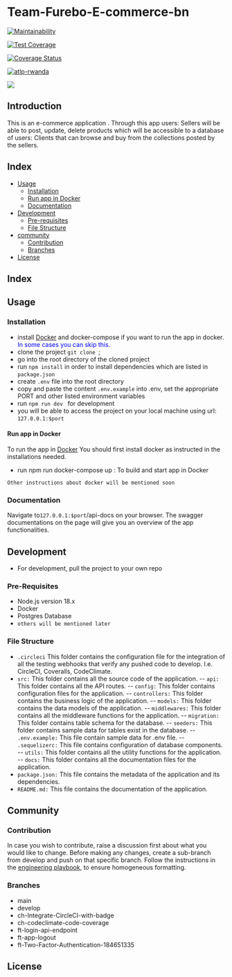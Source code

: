 # Team-Furebo-E-commerce-bn

[![Maintainability](https://api.codeclimate.com/v1/badges/7322a671c14645284094/maintainability)](https://codeclimate.com/github/atlp-rwanda/Team-furebo-E-commerce-bn/maintainability)

[![Test Coverage](https://api.codeclimate.com/v1/badges/7322a671c14645284094/test_coverage)](https://codeclimate.com/github/atlp-rwanda/Team-furebo-E-commerce-bn/test_coverage)

[![Coverage Status](https://coveralls.io/repos/github/atlp-rwanda/Team-furebo-E-commerce-bn/badge.svg?branch=develop)](https://coveralls.io/github/atlp-rwanda/Team-furebo-E-commerce-bn?branch=develop)

[![atlp-rwanda](https://circleci.com/gh/atlp-rwanda/Team-furebo-E-commerce-bn.svg?style=svg)](https://app.circleci.com/pipelines/github/atlp-rwanda)

[![](https://img.shields.io/badge/Checked_by-Hound-a873d1.svg)](https://houndci.com)

## Introduction

This is an e-commerce application . Through this app users: Sellers will be able to post, update, delete products which will be accessible to a database of users: Clients that can browse and buy from the collections posted by the sellers.

## Index

-   [Usage](#usage)
    -   [Installation](#installation)
    -   [Run app in Docker](#docker)
    -   [Documentation](#documentation)
-   [Development](#development)
    -   [Pre-requisites](#pre-requisites)
    -   [File Structure](#structure)
-   [community](#community)
    -   [Contribution](#contribution)
    -   [Branches](#branches)
-   [License](#license)

## Index

## Usage <a name="usage"></a>

### Installation <a name="installation"></a>

-   install [Docker](https://www.docker.com) and docker-compose if you want to run the app in docker. <span style="color: blue">In some cases you can skip this.</span>
-   clone the project `git clone `;
-   go into the root directory of the cloned project
-   run `npm install` in order to install dependencies which are listed in `package.json`
-   create `.env` file into the root directory
-   copy and paste the content `.env.example` into .env, set the appropriate PORT and other listed environment variables
-   run `npm run dev ` for development
-   you will be able to access the project on your local machine using url: `127.0.0.1:$port`

#### Run app in Docker <a name="docker"></a>

To run the app in [Docker](https://www.docker.com) You should first install docker as instructed in the installations needed.

-   run npm run docker-compose up : To build and start app in Docker

`Other instructions about docker will be mentioned soon`

### Documentation <a name="documentation"></a>

Navigate to`127.0.0.1:$port`/api-docs on your browser. The swagger documentations on the page will give you an overview of the app functionalities.

## Development <a name="development"></a>

-   For development, pull the project to your own repo

### Pre-Requisites <a name="pre-requisites"></a>

-   Node.js version 18.x
-   Docker
-   Postgres Database
-   `others will be mentioned later`

### File Structure <a name="structure"> </a>

-   `.circleci` This folder contains the configuration file for the integration of all the testing webhooks that verify any pushed code to develop. I.e. CircleCI, Coveralls, CodeClimate.
-   `src:` This folder contains all the source code of the application.
    -- `api:` This folder contains all the API routes.
    -- `config:` This folder contains configuration files for the application.
    -- `controllers:` This folder contains the business logic of the application.
    -- `models:` This folder contains the data models of the application.
    -- `middlewares:` This folder contains all the middleware functions for the application.
    -- `migration:` This folder contains table schema for the database.
    -- `seeders:` This folder contains sample data for tables exist in the database.
    -- `.env.example:` This file contain sample data for .env file.
    -- `.sequelizerc:` This file contains configuration of database components.
    -- `utils:` This folder contains all the utility functions for the application.
    -- `docs:` This folder contains all the documentation files for the application.
-   `package.json:` This file contains the metadata of the application and its dependencies.
-   `README.md:` This file contains the documentation of the application.

## Community <a name="community"></a>

### Contribution <a name="contribution"> </a>

In case you wish to contribute, raise a discussion first about what you would like to change. Before making any changes, create a sub-branch from develop and push on that specific branch. Follow the instructions in the [engineering playbook](https://github.com/atlp-rwanda/engineering-playbook/wiki/), to ensure homogeneous formatting.

### Branches <a name="branches"> </a>

-   main
-   develop
-   ch-Integrate-CircleCI-with-badge
-   ch-codeclimate-code-coverage
-   ft-login-api-endpoint
-   ft-app-logout
-   ft-Two-Factor-Authentication-184651335

## License
